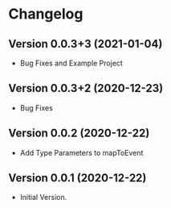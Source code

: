 # Changelog

## Version 0.0.3+3 (2021-01-04)
- Bug Fixes and Example Project
## Version 0.0.3+2 (2020-12-23)
- Bug Fixes
## Version 0.0.2 (2020-12-22)

- Add Type Parameters to mapToEvent
## Version 0.0.1 (2020-12-22)

- Initial Version.